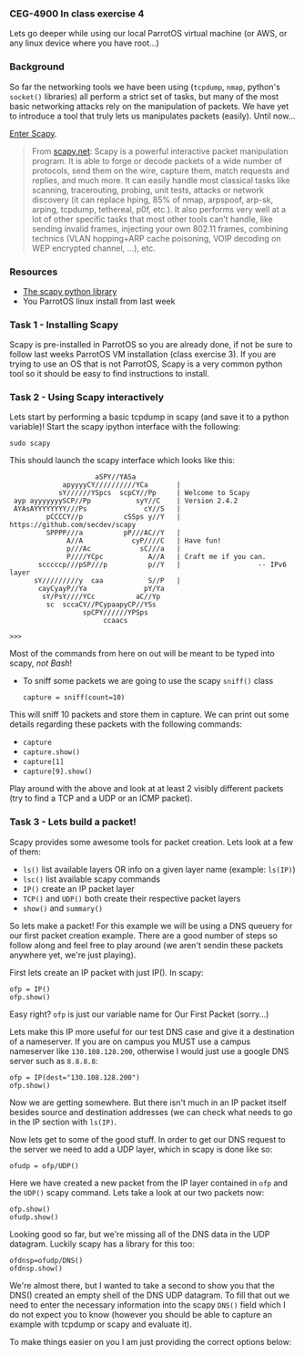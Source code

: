 ### CEG-4900 In class exercise 4
Lets go deeper while using our local ParrotOS virtual machine (or AWS, or any
linux device where you have root...)

### Background
So far the networking tools we have been using (`tcpdump`, `nmap`, python's
`socket()` libraries) all perform a strict set of tasks, but many of the most
basic networking attacks rely on the manipulation of packets.  We have yet to
introduce a tool that truly lets us manipulates packets (easily).  Until now...

[Enter Scapy](https://scapy.net/).

> From [scapy.net](https://scapy.net/):
> Scapy is a powerful interactive packet manipulation program. It is able to forge
> or decode packets of a wide number of protocols, send them on the wire, capture
> them, match requests and replies, and much more. It can easily handle most
> classical tasks like scanning, tracerouting, probing, unit tests, attacks or
> network discovery (it can replace hping, 85% of nmap, arpspoof, arp-sk, arping,
> tcpdump, tethereal, p0f, etc.). It also performs very well at a lot of other
> specific tasks that most other tools can’t handle, like sending invalid frames,
> injecting your own 802.11 frames, combining technics (VLAN hopping+ARP cache
> poisoning, VOIP decoding on WEP encrypted channel, …), etc.


### Resources
* [The scapy python library](https://scapy.net/)
* You ParrotOS linux install from last week


### Task 1 - Installing Scapy
Scapy is pre-installed in ParrotOS so you are already done, if not be sure to
follow last weeks ParrotOS VM installation (class exercise 3).  If you are trying
to use an OS that is not ParrotOS, Scapy is a very common python tool so it should
be easy to find instructions to install.

### Task 2 - Using Scapy interactively
Lets start by performing a basic tcpdump in scapy (and save it to a python
variable)!  Start the scapy ipython interface with the following:
```
sudo scapy
```
This should launch the scapy interface which looks like this:
```
                     aSPY//YASa       
             apyyyyCY//////////YCa       |
            sY//////YSpcs  scpCY//Pp     | Welcome to Scapy
 ayp ayyyyyyySCP//Pp           syY//C    | Version 2.4.2
 AYAsAYYYYYYYY///Ps              cY//S   |
         pCCCCY//p          cSSps y//Y   | https://github.com/secdev/scapy
         SPPPP///a          pP///AC//Y   |
              A//A            cyP////C   | Have fun!
              p///Ac            sC///a   |
              P////YCpc           A//A   | Craft me if you can.
       scccccp///pSP///p          p//Y   |                   -- IPv6 layer
      sY/////////y  caa           S//P   |
       cayCyayP//Ya              pY/Ya
        sY/PsY////YCc          aC//Yp 
         sc  sccaCY//PCypaapyCP//YSs  
                  spCPY//////YPSps    
                       ccaacs         
                                      
>>> 
```
Most of the commands from here on out will be meant to be typed into scapy, *not
Bash*!

* To sniff some packets we are going to use the scapy `sniff()` class
  ```
  capture = sniff(count=10)
  ```

This will sniff 10 packets and store them in capture.  We can print out some
details regarding these packets with the following commands:
* `capture`
* `capture.show()`
* `capture[1]`
* `capture[9].show()`

Play around with the above and look at at least 2 visibly different packets (try
to find a TCP and a UDP or an ICMP packet).

### Task 3 - Lets build a packet!
Scapy provides some awesome tools for packet creation.  Lets look at a few of them:

* `ls()` list available layers OR info on a given layer name (example: `ls(IP)`)
* `lsc()` list available scapy commands
* `IP()` create an IP packet layer
* `TCP()` and `UDP()` both create their respective packet layers
* `show()` and `summary()`

So lets make a packet!
For this example we will be using a DNS queuery for our first packet creation
example.  There are a good number of steps so follow along and feel free to play
around (we aren't sendin these packets anywhere yet, we're just playing).

First lets create an IP packet with just IP().  In scapy:
```
ofp = IP()
ofp.show()
```
Easy right?  `ofp` is just our variable name for Our First Packet (sorry...)

Lets make this IP more useful for our test DNS case and give it a
destination of a nameserver.  If you are on campus you MUST use a campus
nameserver like `130.108.128.200`, otherwise I would just use a google DNS
server such as `8.8.8.8`:
```
ofp = IP(dest="130.108.128.200")
ofp.show()
```

Now we are getting somewhere.  But there isn't much in an IP packet itself
besides source and destination addresses (we can check what needs to go in the
IP section with `ls(IP)`.

Now lets get to some of the good stuff.  In order to get our DNS request to the
server we need to add a UDP layer, which in scapy is done like so:
```
ofudp = ofp/UDP()
```

Here we have created a new packet from the IP layer contained in `ofp` and the
`UDP()` scapy command.  Lets take a look at our two packets now:
```
ofp.show()
ofudp.show()
```

Looking good so far, but we're missing all of the DNS data in the UDP datagram.
Luckily scapy has a library for this too:
```
ofdnsp=ofudp/DNS()
ofdnsp.show()
```
We're almost there, but I wanted to take a second to show you that the DNS()
created an empty shell of the DNS UDP datagram.  To fill that out we need to
enter the necessary information into the scapy `DNS()` field which I do not
expect you to know (however you should be able to capture an example with
tcpdump or scapy and evaluate it).

To make things easier on you I am just providing the correct options below:
```

```


